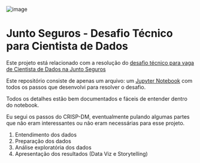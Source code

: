 ![image](https://theme.zdassets.com/theme_assets/9257702/06fe490887faa89b44c147c0e4e2541949c1df47.png)

# Junto Seguros - Desafio Técnico para Cientista de Dados

Este projeto está relacionado com a resolução do [desafio técnico para vaga de Cientista de Dados na Junto Seguros](https://drive.google.com/file/d/121QaHtdHzrRJd7zozTqd8xFwhpTrYLo4/view?usp=sharing)

Este repositório consiste de apenas um arquivo: um [Jupyter Notebook](https://github.com/alexkeila/aws_desafio_tecnico/blob/main/AWS%20-%20Desafio%20t%C3%A9cnico.ipynb) com todos os passos que desenvolvi para resolver o desafio.

Todos os detalhes estão bem documentados e fáceis de entender dentro do notebook.

Eu segui os passos do CRISP-DM, eventualmente pulando algumas partes que não eram interessantes ou não eram necessárias para esse projeto.

1. Entendimento dos dados
2. Preparação dos dados
3. Análise exploratória dos dados
4. Apresentação dos resultados (Data Viz e Storytelling)


